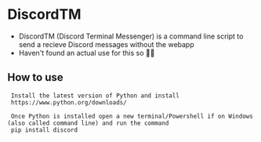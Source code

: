 # DiscordTM
  
  * DiscordTM (Discord Terminal Messenger) is a command line script to send a recieve Discord messages without the webapp
  * Haven't found an actual use for this so 🤷‍♂️


  ## How to use

     Install the latest version of Python and install
     https://www.python.org/downloads/ 
    
     Once Python is installed open a new terminal/Powershell if on Windows (also called command line) and run the command
     pip install discord
